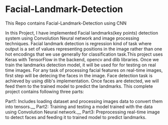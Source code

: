 # Facial-Landmark-Detection

This Repo contains Facial-Landmark-Detection using CNN

In this Project, I have implemented Facial landmarks(key points) detection system using Convolution Neural network and image processing techniques. Facial landmark detection is regression kind of task where output is a set of values representing positions in the image rather than one hot encodings that we use generally for classification task.This project uses Keras with TensorFlow in the backend, opencv and dlib libraries. Once we train the landmarks detection model, it will be used for for testing on real time images. For any task of processing facial features on real-time images, first step will be detecing the faces in the image. Face detection task is achieved by using dlib's implementation. Once faces are detected, we will feed them to the trained model to predict the landmarks. This complete project contains following three parts:

Part1: Includes loading dataset and processing images data to convert them into tensors.__
Part2: Training and testing a model trained with the data using Convolution Neural network.__
Part3: Preprocessing real-time image to detect faces and feeding it to trained model to predict landmarks.
